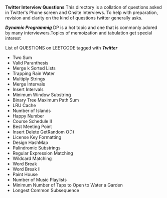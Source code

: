 **Twitter Interview Questions**
This directory is a collation of questions asked in Twitter's Phone screen and Onsite Interviews. 
To help with preparation, revision and clarity on the kind of questions twitter generally asks.

***Dynamic Programmig***
DP is a hot topic and one that is commonly adored by many interviewers.Topics of memoization and tabulation get special interest

List of QUESTIONS on LEETCODE tagged with ***Twitter***

+ Two Sum    
+ Valid Paranthesis
+ Merge k Sorted Lists
+ Trapping Rain Water   
+ Multiply Strings    
+ Merge Intervals    
+ Insert Intervals   
+ Minimum Window Substring    
+ Binary Tree Maximum Path Sum    
+ LRU Cache    
+ Number of Islands    
+ Happy Number    
+ Course Schedule II    
+ Best Meeting Point    
+ Insert Delete GetRandom O(1)    
+ License Key Formatting   
+ Design HashMap    
+ Palindromic Substrings    
+ Regular Expression Matching    
+ Wildcard Matching    
+ Word Break    
+ Word Break II
+ Paint House    
+ Number of Music Playlists    
+ Minimum Number of Taps to Open to Water a Garden    
+ Longest Common Subsequence

